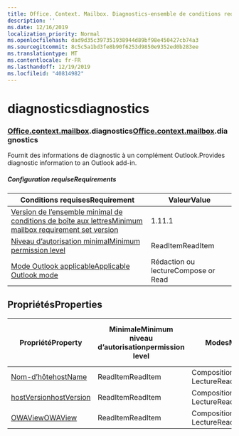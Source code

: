 ```yaml
---
title: Office. Context. Mailbox. Diagnostics-ensemble de conditions requises 1,2
description: ''
ms.date: 12/16/2019
localization_priority: Normal
ms.openlocfilehash: dad9d35c397351938944d89bf98e450427cb74a3
ms.sourcegitcommit: 8c5c5a1bd3fe8b90f6253d9850e9352ed0b283ee
ms.translationtype: MT
ms.contentlocale: fr-FR
ms.lasthandoff: 12/19/2019
ms.locfileid: "40814982"
---
```

# <a name="diagnostics"></a><span data-ttu-id="b9346-102">diagnostics</span><span class="sxs-lookup"><span data-stu-id="b9346-102">diagnostics</span></span>

### <a name="officeofficemdcontextofficecontextmdmailboxofficecontextmailboxmddiagnostics"></a><span data-ttu-id="b9346-103">[Office](office.md)[.context](office.context.md)[.mailbox](office.context.mailbox.md).diagnostics</span><span class="sxs-lookup"><span data-stu-id="b9346-103">[Office](office.md)[.context](office.context.md)[.mailbox](office.context.mailbox.md).diagnostics</span></span>

<span data-ttu-id="b9346-104">Fournit des informations de diagnostic à un complément Outlook.</span><span class="sxs-lookup"><span data-stu-id="b9346-104">Provides diagnostic information to an Outlook add-in.</span></span>

##### <a name="requirements"></a><span data-ttu-id="b9346-105">Configuration requise</span><span class="sxs-lookup"><span data-stu-id="b9346-105">Requirements</span></span>

|<span data-ttu-id="b9346-106">Conditions requises</span><span class="sxs-lookup"><span data-stu-id="b9346-106">Requirement</span></span>| <span data-ttu-id="b9346-107">Valeur</span><span class="sxs-lookup"><span data-stu-id="b9346-107">Value</span></span>|
|---|---|
|[<span data-ttu-id="b9346-108">Version de l’ensemble minimal de conditions de boîte aux lettres</span><span class="sxs-lookup"><span data-stu-id="b9346-108">Minimum mailbox requirement set version</span></span>](../../requirement-sets/outlook-api-requirement-sets.md)| <span data-ttu-id="b9346-109">1.1</span><span class="sxs-lookup"><span data-stu-id="b9346-109">1.1</span></span>|
|[<span data-ttu-id="b9346-110">Niveau d’autorisation minimal</span><span class="sxs-lookup"><span data-stu-id="b9346-110">Minimum permission level</span></span>](/outlook/add-ins/understanding-outlook-add-in-permissions)| <span data-ttu-id="b9346-111">ReadItem</span><span class="sxs-lookup"><span data-stu-id="b9346-111">ReadItem</span></span>|
|[<span data-ttu-id="b9346-112">Mode Outlook applicable</span><span class="sxs-lookup"><span data-stu-id="b9346-112">Applicable Outlook mode</span></span>](/outlook/add-ins/#extension-points)| <span data-ttu-id="b9346-113">Rédaction ou lecture</span><span class="sxs-lookup"><span data-stu-id="b9346-113">Compose or Read</span></span>|

## <a name="properties"></a><span data-ttu-id="b9346-114">Propriétés</span><span class="sxs-lookup"><span data-stu-id="b9346-114">Properties</span></span>

| <span data-ttu-id="b9346-115">Propriété</span><span class="sxs-lookup"><span data-stu-id="b9346-115">Property</span></span> | <span data-ttu-id="b9346-116">Minimale</span><span class="sxs-lookup"><span data-stu-id="b9346-116">Minimum</span></span><br><span data-ttu-id="b9346-117">niveau d’autorisation</span><span class="sxs-lookup"><span data-stu-id="b9346-117">permission level</span></span> | <span data-ttu-id="b9346-118">Modes</span><span class="sxs-lookup"><span data-stu-id="b9346-118">Modes</span></span> | <span data-ttu-id="b9346-119">Type de retour</span><span class="sxs-lookup"><span data-stu-id="b9346-119">Return type</span></span> | <span data-ttu-id="b9346-120">Minimale</span><span class="sxs-lookup"><span data-stu-id="b9346-120">Minimum</span></span><br><span data-ttu-id="b9346-121">ensemble de conditions requises</span><span class="sxs-lookup"><span data-stu-id="b9346-121">requirement set</span></span> |
|---|---|---|---|:---:|
| [<span data-ttu-id="b9346-122">Nom-d’hôte</span><span class="sxs-lookup"><span data-stu-id="b9346-122">hostName</span></span>](/javascript/api/outlook/office.diagnostics?view=outlook-js-1.2#hostname) | <span data-ttu-id="b9346-123">ReadItem</span><span class="sxs-lookup"><span data-stu-id="b9346-123">ReadItem</span></span> | <span data-ttu-id="b9346-124">Composition</span><span class="sxs-lookup"><span data-stu-id="b9346-124">Compose</span></span><br><span data-ttu-id="b9346-125">Lecture</span><span class="sxs-lookup"><span data-stu-id="b9346-125">Read</span></span> | <span data-ttu-id="b9346-126">String</span><span class="sxs-lookup"><span data-stu-id="b9346-126">String</span></span> | [<span data-ttu-id="b9346-127">1.1</span><span class="sxs-lookup"><span data-stu-id="b9346-127">1.1</span></span>](../requirement-set-1.1/outlook-requirement-set-1.1.md) |
| [<span data-ttu-id="b9346-128">hostVersion</span><span class="sxs-lookup"><span data-stu-id="b9346-128">hostVersion</span></span>](/javascript/api/outlook/office.diagnostics?view=outlook-js-1.2#hostversion) | <span data-ttu-id="b9346-129">ReadItem</span><span class="sxs-lookup"><span data-stu-id="b9346-129">ReadItem</span></span> | <span data-ttu-id="b9346-130">Composition</span><span class="sxs-lookup"><span data-stu-id="b9346-130">Compose</span></span><br><span data-ttu-id="b9346-131">Lecture</span><span class="sxs-lookup"><span data-stu-id="b9346-131">Read</span></span> | <span data-ttu-id="b9346-132">String</span><span class="sxs-lookup"><span data-stu-id="b9346-132">String</span></span> | [<span data-ttu-id="b9346-133">1.1</span><span class="sxs-lookup"><span data-stu-id="b9346-133">1.1</span></span>](../requirement-set-1.1/outlook-requirement-set-1.1.md) |
| [<span data-ttu-id="b9346-134">OWAView</span><span class="sxs-lookup"><span data-stu-id="b9346-134">OWAView</span></span>](/javascript/api/outlook/office.diagnostics?view=outlook-js-1.2#owaview) | <span data-ttu-id="b9346-135">ReadItem</span><span class="sxs-lookup"><span data-stu-id="b9346-135">ReadItem</span></span> | <span data-ttu-id="b9346-136">Composition</span><span class="sxs-lookup"><span data-stu-id="b9346-136">Compose</span></span><br><span data-ttu-id="b9346-137">Lecture</span><span class="sxs-lookup"><span data-stu-id="b9346-137">Read</span></span> | <span data-ttu-id="b9346-138">String</span><span class="sxs-lookup"><span data-stu-id="b9346-138">String</span></span> | [<span data-ttu-id="b9346-139">1.1</span><span class="sxs-lookup"><span data-stu-id="b9346-139">1.1</span></span>](../requirement-set-1.1/outlook-requirement-set-1.1.md) |
